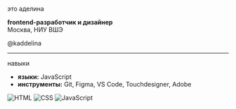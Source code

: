 это аделина

**frontend-разработчик и дизайнер**  
Москва, НИУ ВШЭ

@kaddelina 

---

навыки
- **языки:** JavaScript
- **инструменты:** Git, Figma, VS Code, Touchdesigner, Adobe 

![HTML](https://img.shields.io/badge/HTML5-E34F26?style=for-the-badge&logo=html5&logoColor=white)
![CSS](https://img.shields.io/badge/CSS3-1572B6?style=for-the-badge&logo=css3&logoColor=white)
![JavaScript](https://img.shields.io/badge/JavaScript-F7DF1E?style=for-the-badge&logo=javascript&logoColor=black)


